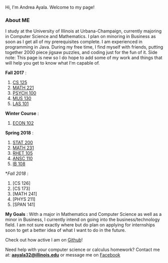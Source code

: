 Hi, I'm Andrea Ayala. Welcome to my page! 

### About ME

I study at the University of Illinois at Urbana-Champaign, currently majoring in Computer Science and Mathematics. I plan on minoring in Business as soon as I get all of my prerequisites complete. I am experienced in programming in Java. During my free time, I find myself with  friends, putting together 2000 piece jigsaw puzzles, and coding just for the fun of it. Side note: This page is new so I do hope to add some of my work and things that will help you get to know what I'm capable of. 

**Fall 2017** 
:
1. [CS 125](https://cs125.cs.illinois.edu/) 
2. [MATH 221](https://math.illinois.edu/resources/department-resources/syllabus-math-221) 
3. [PSYCH 100](https://courses.illinois.edu/search/schedule/2013/summer/PSYC/100)
4. [MUS 130](https://courses.illinois.edu/search/schedule/2015/summer/MUS/130) 
5. [LAS 101](http://www.las.illinois.edu/students/lifecareerdesign/classes/las101/)   

**Winter Course**
:
1. [ECON 102](http://online.illinois.edu/online-courses/course-section?termcode=120180&crn=10019&ref=ocs)

**Spring 2018**
:
1. [STAT 200](http://catalog.illinois.edu/courses-of-instruction/stat/)
2. [MATH 231](https://math.illinois.edu/resources/department-resources/syllabus-math-231)
3. [RHET 105](https://courses.illinois.edu/search/schedule/2017/spring/RHET/105?sess=)
4. [ANSC 110](http://catalog.illinois.edu/courses-of-instruction/ansc/)
5. [IB 108](http://catalog.illinois.edu/courses-of-instruction/ib/)

**Fall 2018*
:
1. [CS 126]
2. [CS 173]
3. [MATH 241]
4. [PHYS 211]
5. [SPAN 141]

**My Goals**
:
With a major in Mathematics and Computer Science as well as a minor in Business, I currently intend on going into the business/technology field. I am not sure exactly where but do plan on applying for internships soon to get a better idea of what I want to do in the future. 

Check out how active I am on [Github](https://github.com/aayala32)!

Need help with your computer science or calculus homework? 
Contact me at: **aayala32@illinois.edu** or message me on [Facebook](https://www.facebook.com/andreagugu.ayala)

